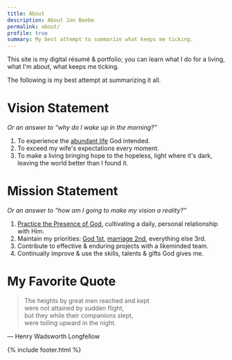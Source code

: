 ```yaml
---
title: About
description: About Jon Beebe
permalink: about/
profile: true
summary: My best attempt to summarize what keeps me ticking.
---
```


This site is my digital résumé & portfolio; you can learn what I do for a living,
what I'm about, what keeps me ticking.

The following is my best attempt at summarizing it all.

# Vision Statement

*Or an answer to “why do I wake up in the morning?”*

1.  To experience the [abundant life](http://www.biblegateway.com/passage/?search=john%2010:10&version=ESV "John 10:10 -- 'I came that they may have life and have it abundantly'") God intended.
2.  To exceed my wife's expectations every moment.
3.  To make a living bringing hope to the hopeless, light where it's dark, leaving the world better than I found it.

# Mission Statement

*Or an answer to “how am I going to make my vision a reality?”*

1.  [Practice the Presence of God](http://www.gutenberg.org/ebooks/13871 "Practicing the Presence of God, by Brother Lawrence"), cultivating a daily, personal relationship with Him.
2.  Maintain my priorities: [God 1st](http://www.biblegateway.com/passage/?search=Deuteronomy%206:5&version=NCV "Deuteronomy 6:5 -- 'Love the Lord your God with all your heart, all your soul, and all your strength.'"), [marriage 2nd](http://www.biblegateway.com/passage/?search=Ephesians%205:25&version=NLT "Ephesians 5:25 -- 'For husbands, this means love your wives, just as Christ loved the church. He gave up his life for her.'"), everything else 3rd.
3.  Contribute to effective & enduring projects with a likeminded team.
4.  Continually improve & use the skills, talents & gifts God gives me.

# My Favorite Quote

> The heights by great men reached and kept<br>
> were not attained by sudden flight,<br>
> but they while their companions slept,<br>
> were toiling upward in the night.

&mdash; Henry Wadsworth Longfellow

{% include footer.html %}
